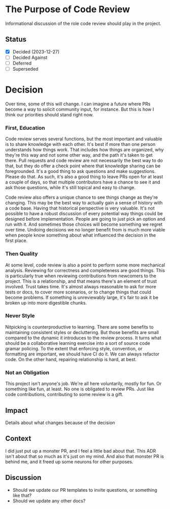 ﻿# The Purpose of Code Review

Informational discussion of the role code review should play in the project.

## Status

- [x] Decided (2023-12-27)
- [ ] Decided Against
- [ ] Deferred
- [ ] Superseded

# Decision

Over time, some of this will change. I can imagine a future where PRs become a way to solicit community input, for instance. But this is how I think our priorities should stand right now.

### First, Education

Code review serves several functions, but the most important and valuable is to share knowledge with each other. It's best if more than one person understands how things work. That includes how things are organized, why they're this way and not some other way, and the path it's taken to get there. Pull requests and code review are not necessarily the best way to do that, but they do offer a check point where that knowledge sharing can be foregrounded. It's a good thing to ask questions and make suggestions. Please do that. As such, it's also a good thing to leave PRs open for at least a couple of days, so that multiple contributors have a chance to see it and ask those questions, while it's still topical and easy to change.

Code review also offers a unique chance to see things change as they're changing. This may be the best way to actually gain a sense of history with a code base. Having that historical perspective is very valuable. It's not possible to have a robust discussion of every potential way things could be designed before implementation. People are going to just pick an option and run with it. And sometimes those choices will become something we regret over time. Undoing decisions we no longer benefit from is much more viable when people know something about what influenced the decision in the first place.

### Then Quality

At some level, code review is also a point to perform some more mechanical analysis. Reviewing for correctness and completeness are good things. This is particularly true when reviewing contributions from newcomers to the project. This is a relationship, and that means there's an element of trust involved. Trust takes time. It's almost always reasonable to ask for more tests or docs, to cover more scenarios, or to change things that could become problems. If something is unreviewably large, it's fair to ask it be broken up into more digestible chunks.

### Never Style

Nitpicking is counterproductive to learning. There are some benefits to maintaining consistent styles or decluttering. But those benefits are small compared to the dynamic it introduces to the review process. It turns what should be a collaborative learning exercise into a sort of source code gramar policing. To the extent that enforcing style, convention, or formatting are important, we should have CI do it. We can always refactor code. On the other hand, repairing relationship is hard, at best.

### Not an Obligation

This project isn't anyone's job. We're all here voluntarily, mostly for fun. Or something like fun, at least. No one is obligated to review PRs. Just like code contributions, contributing to some review is a gift.

## Impact

Details about what changes because of the decision

## Context

I did just put up a monster PR, and I feel a little bad about that. This ADR isn't about that so much as it's just on my mind. And also that monster PR is behind me, and it freed up some neurons for other purposes.

## Discussion

- Should we update our PR templates to invite questions, or something like that?
- Should we update any other docs?
